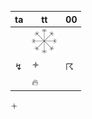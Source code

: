 | ta       | tt               | 00       |
| -------- | ---------------- | -------- |
|          | ![octofrost](/quotes/octarine%20frost.svg) |          |
| &#x21AF; | &#x1F7C7;        | &#x2608; |
|          | &#x1F525;        |          |

&#x1F7C8;